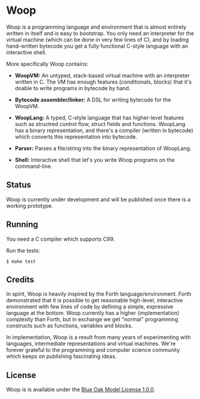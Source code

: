 # Woop

Woop is a programming language and environment that is almost entirely written in itself and is easy to bootstrap.
You only need an interpreter for the virtual machine (which can be done in very few lines of C), and by loading hand-written bytecode you get a fully functional C-style language with an interactive shell.

More specifically Woop contains:

- **WoopVM:** An untyped, stack-based virtual machine with an interpreter written in C.
  The VM has enough features (conditionals, blocks) that it's doable to write programs in bytecode by hand.

- **Bytecode assembler/linker:** A DSL for writing bytecode for the WoopVM.

- **WoopLang:** A typed, C-style language that has higher-level features such as structred control flow, struct fields and functions.
  WoopLang has a binary representation, and there's a compiler (written in bytecode) which converts this representation into bytecode.

- **Parser:** Parses a file/string into the binary representation of WoopLang.

- **Shell:** Interactive shell that let's you write Woop programs on the command-line.

## Status

Woop is currently under development and will be published once there is a working prototype.

## Running

You need a C compiler which supports C99.

Run the tests:

    $ make test

## Credits

In spirit, Woop is heavily inspired by the Forth language/environment.
Forth demonstrated that it is possible to get reasonable high-level, interactive environment with few lines of code by defining a simple, expressive language at the bottom.
Woop currently has a higher (implementation) complexity than Forth, but in exchange we get "normal" programming constructs such as functions, variables and blocks.

In implementation, Woop is a result from many years of experimenting with languages, intermediate representations and virtual machines.
We're forever grateful to the programming and computer science community which keeps on publishing fascinating ideas.

## License

Woop is is available under the [Blue Oak Model License 1.0.0](LICENSE.md).

